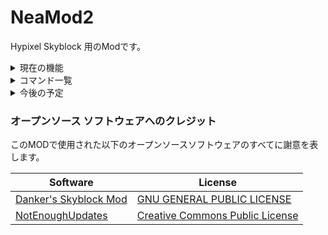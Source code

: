 # NeaMod2

Hypixel Skyblock 用のModです。


<details>
<summary>現在の機能</summary>

### 現在の機能

- From ... Boop!自動返信
- チャット左端に投稿時間表示
- エンダークリスタルESP
- 釣りタイマー

</details>

<details>
<summary>コマンド一覧</summary>

### コマンド一覧

- /neamod2 - このModのGUIを開きます

</details>

<details>
<summary>今後の予定</summary>

### 今後の予定

- コマンドの追加、動作の最適化など

</details>

### オープンソース ソフトウェアへのクレジット

このMODで使用された以下のオープンソースソフトウェアのすべてに謝意を表します。

| Software                                                           | License                                                                                              |
|--------------------------------------------------------------------|------------------------------------------------------------------------------------------------------|
| [Danker's Skyblock Mod](https://github.com/bowser0000/SkyblockMod) | [GNU GENERAL PUBLIC LICENSE](https://github.com/bowser0000/SkyblockMod/blob/master/COPYING)          |
| [NotEnoughUpdates](https://github.com/Moulberry/NotEnoughUpdates/) | [Creative Commons Public License](https://github.com/Moulberry/NotEnoughUpdates/blob/master/LICENSE) |